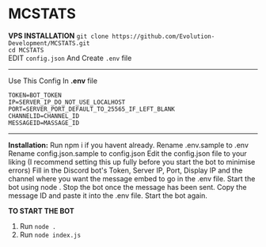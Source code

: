 # MCSTATS









**VPS INSTALLATION**
`git clone https://github.com/Evolution-Development/MCSTATS.git`
<br>
`cd MCSTATS`
<br>
EDIT `config.json` And Create `.env` file 

<hr>

Use This Config In
**.env** file

```
TOKEN=BOT_TOKEN
IP=SERVER_IP_DO_NOT_USE_LOCALHOST
PORT=SERVER_PORT_DEFAULT_TO_25565_IF_LEFT_BLANK
CHANNELID=CHANNEL_ID
MESSAGEID=MASSAGE_ID
```
<hr>

**Installation:**
Run npm i if you havent already.
Rename .env.sample to .env
Rename config.json.sample to config.json
Edit the config.json file to your liking (I recommend setting this up fully before you start the bot to minimise errors)
Fill in the Discord bot's Token, Server IP, Port, Display IP and the channel where you want the message embed to go in the .env file.
Start the bot using node .
Stop the bot once the message has been sent.
Copy the message ID and paste it into the .env file.
Start the bot again.


**TO START THE BOT**
1. Run `node .`
2. Run `node index.js`
